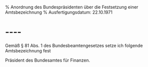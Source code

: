 % Anordnung des Bundespräsidenten über die Festsetzung einer Amtsbezeichnung
% Ausfertigungsdatum: 22.10.1971
 
# ----

Gemäß § 81 Abs. 1 des Bundesbeamtengesetzes setze ich folgende Amtsbezeichnung fest

  
Präsident des Bundesamtes für Finanzen.
